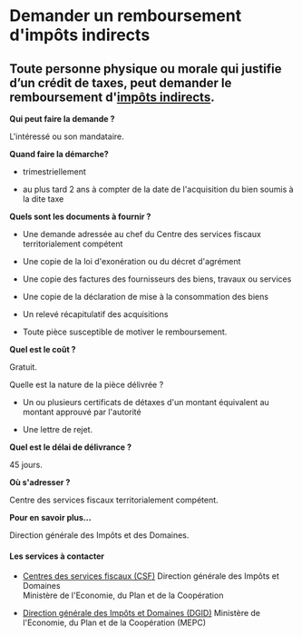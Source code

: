 # Demander un remboursement d'impôts indirects

Toute personne physique ou morale qui justifie d’un crédit de taxes, peut demander le remboursement d'[impôts indirects](../../../services/impots-indirects.md).
----------------------------------------------------------------------------------------------------------------------------------------------------------------

**Qui peut faire la demande ?**

L'intéressé ou son mandataire.

**Quand faire la démarche?**

*   trimestriellement

*   au plus tard 2 ans à compter de la date de l'acquisition du bien soumis à la dite taxe

**Quels sont les documents à fournir ?**

*   Une demande adressée au chef du Centre des services fiscaux territorialement compétent

*   Une copie de la loi d'exonération ou du décret d'agrément  
    
*   Une copie des factures des fournisseurs des biens, travaux ou services  
    
*   Une copie de la déclaration de mise à la consommation des biens  
    
*   Un relevé récapitulatif des acquisitions  
    
*   Toute pièce susceptible de motiver le remboursement.

**Quel est le coût ?**

Gratuit.

Quelle est la nature de la pièce délivrée ?

*   Un ou plusieurs certificats de détaxes d'un montant équivalent au montant approuvé par l'autorité

*   Une lettre de rejet.

**Quel est le délai de délivrance ?**

45 jours.

**Où s'adresser ?**

Centre des services fiscaux territorialement compétent.

**Pour en savoir plus...**

Direction générale des Impôts et des Domaines.

#### Les services à contacter

*   [Centres des services fiscaux (CSF)](../../../services/centres-des-services-fiscaux-csf.md) Direction générale des Impôts et Domaines  
    Ministère de l'Economie, du Plan et de la Coopération  
    
*   [Direction générale des Impôts et Domaines (DGID)](../../../services/direction-generale-des-impots-et-domaines-dgid.md) Ministère de l'Economie, du Plan et de la Coopération (MEPC)